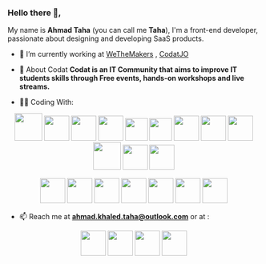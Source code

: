 ### Hello there 👋, 
 My name is **Ahmad Taha** (you can call me **Taha**), I'm a front-end developer, passionate about designing and developing SaaS products.

- 🔭 I’m currently working at [WeTheMakers](https://github.com/wethemakers-dev) , [CodatJO](https://facebook.com/CodatJo)
- 💬 About Codat 
**Codat is an IT Community that aims to improve IT students skills through Free events, hands-on workshops and live streams.**

- 👨‍💻 Coding With:
<p align="center">
<img src="https://img.icons8.com/clouds/100/000000/react.png" height="55"/>
<img src="https://img.icons8.com/bubbles/100/000000/react.png" height="50"/>
<img src="https://img.icons8.com/color/96/000000/typescript.png" height="50"/>
<img src="https://img.icons8.com/color/96/000000/javascript.png" height="50"/>
<img src="https://img.icons8.com/color/96/000000/redux.png" height="45"/>
<img src="https://img.icons8.com/color/96/000000/graphql.png" height="45"/>
<img src="https://img.icons8.com/color/96/000000/sass.png" height="50"/>
<img src="https://img.icons8.com/color/96/000000/css3.png" height="50"/>
<img src="https://img.icons8.com/color/96/000000/html-5.png" height="50"/>
<img src="https://img.icons8.com/clouds/100/000000/api.png" height="55"/>
<img src="https://img.icons8.com/color/96/000000/bootstrap.png" height="50"/>
<img src="https://img.icons8.com/color/96/000000/material-ui.png" height="50"/>
</p>
<p align="center">
<img src="https://img.icons8.com/color/96/000000/git.png" height="50"/>
<img src="https://img.icons8.com/fluent/96/000000/console.png" height="50"/>
<img src="https://img.icons8.com/color/96/000000/mongodb.png" height="50"/>
<img src="https://img.icons8.com/color/96/000000/adobe-illustrator.png" height="50"/>
<img src="https://img.icons8.com/fluent/96/000000/adobe-photoshop.png" height="50"/>
<img src="https://img.icons8.com/color/96/000000/adobe-xd.png" height="50"/>
<img src="https://img.icons8.com/windows/96/000000/figma.png" height="50"/>
</p>

- 📫 Reach me at **ahmad.khaled.taha@outlook.com** or at :
<p align="center">
<a href="https://linkedin.com/in/abosaiftaha" target="blank"><img src="https://img.icons8.com/color/96/000000/linkedin.png" height="50"/></a>
<a href="https://gitlab.com/abosaiftaha" target="blank"><img src="https://img.icons8.com/color/96/000000/gitlab.png" height="50"/></a>
<a href="https://fb.com/abosaiftaha" target="blank"><img src="https://img.icons8.com/fluent/96/000000/facebook-new.png" height="50"/></a>
<a href="https://instagram.com/abosaif_taha" target="blank"><img src="https://img.icons8.com/fluent/96/000000/instagram-new.png" height="50"/></a>
</p>
